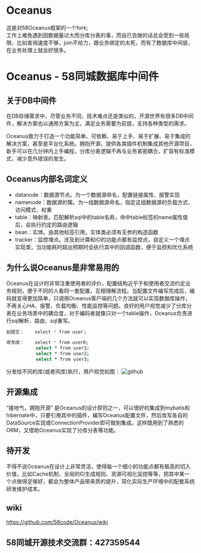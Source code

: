 Oceanus
=======
这是对58Oceanus框架的一个fork;<br>
工作上难免遇到因数据量过大而分库分表的事，而自已去做的话总会受到一些局限，比如查询速度不够，join不给力，跟业务绑定的太死，而有了数据库中间层，在业务处理上就会好很多。

# Oceanus  - 58同城数据库中间件

## 关于DB中间件
在DB存储需求中，尽管业务不同，技术难点还是类似的，开源世界有很多DB中间件，解决方案也以通用方案为主，满足业务需要为前提，支持各种类型的需求。

Oceanus致力于打造一个功能简单、可依赖、易于上手、易于扩展、易于集成的解决方案，甚至是平台化系统。拥抱开源，提供各类插件机制集成其他开源项目，新手可以在几分钟内上手编程，分库分表逻辑不再与业务紧密耦合，扩容有标准模式，减少意外错误的发生。

## Oceanus内部名词定义
* datanode：数据源节点。为一个数据源命名，配置链接属性、报警实现
* namenode：数据源的簇。为一组数据源命名，指定这组数据源的负载方式、访问模式、权重
* table：映射表。匹配解析sql中的table名称，命中table标签的name属性值后，会执行约定的路由逻辑
* bean：实体。由其他标签引用，实体类必须有无参的构造函数
* tracker：监控埋点。涉及到计算和IO的功能点都有监控点，自定义一个埋点实现类，当功能耗时超出预期时会执行其中的回调函数，便于监控和优化系统

## 为什么说Oceanus是非常易用的
Oceanus在设计时非常注重使用者的评价，配置结构近乎于和使用者交流约定业务规则，便于不同的人看同一套配置，互相理解流程。当配置文件编写完成后，编码就变得更加简单，只调用Oceanus客户端的几个方法就可以实现数据库操作，不再关心HA、报警、负载均衡、性能监控等问题。良好的用户视觉减少了分库分表在业务场景中的耦合度，对于编码者就像只对一个table操作，Oceanus负责进行sql解析、路由、sql重写。
```sh
如提交：	select * from user；

改写成：	select * from user0;
		   select * from user1;
		   select * from user2;
		   select * from user3;
```
分发给不同的库(或者同库)执行，用户视觉如图：
![github](https://github.com/58code/Oceanus/blob/master/docs/pic/user_view.png "用户视觉") 



## 开源集成
“接地气，拥抱开源” 是Oceanus的设计原则之一，可以很好的集成到mybatis和hibernate中，只要引用其中的插件，编写Oceanus配置文件，然后改写各自的DataSource实现或ConnectionProvider即可做到集成。这样既用到了熟悉的ORM，又借助Oceanus实现了分库分表等功能。


## 待开发
不得不说Oceanus在设计上非常灵活，使得每一个细小的功能点都有极高的切入价值，比如Cache机制、全局的ID生成规则、资源可视化监控等等，把其中某一个点做得足够好，都会为整体产品带来质的提升，简化实际生产环境中的配套系统研发维护成本。


## wiki
https://github.com/58code/Oceanus/wiki

## 58同城开源技术交流群：427359544
